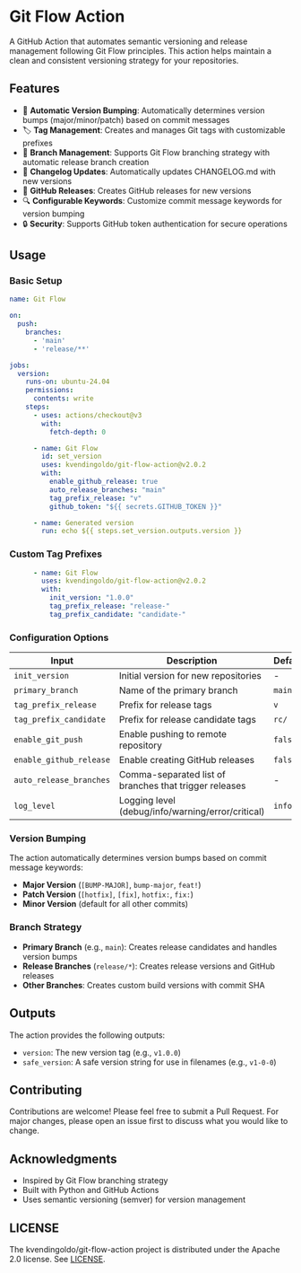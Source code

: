 # Git Flow Action

A GitHub Action that automates semantic versioning and release management following Git Flow principles. This action helps maintain a clean and consistent versioning strategy for your repositories.

## Features

- 🔄 **Automatic Version Bumping**: Automatically determines version bumps (major/minor/patch) based on commit messages
- 🏷️ **Tag Management**: Creates and manages Git tags with customizable prefixes
- 🌳 **Branch Management**: Supports Git Flow branching strategy with automatic release branch creation
- 📝 **Changelog Updates**: Automatically updates CHANGELOG.md with new versions
- 🚀 **GitHub Releases**: Creates GitHub releases for new versions
- 🔍 **Configurable Keywords**: Customize commit message keywords for version bumping
- 🔒 **Security**: Supports GitHub token authentication for secure operations

## Usage

### Basic Setup

```yaml
name: Git Flow

on:
  push:
    branches:
      - 'main'
      - 'release/**'

jobs:
  version:
    runs-on: ubuntu-24.04
    permissions:
      contents: write
    steps:
      - uses: actions/checkout@v3
        with:
          fetch-depth: 0

      - name: Git Flow
        id: set_version
        uses: kvendingoldo/git-flow-action@v2.0.2
        with:
          enable_github_release: true
          auto_release_branches: "main"
          tag_prefix_release: "v"
          github_token: "${{ secrets.GITHUB_TOKEN }}"

      - name: Generated version
        run: echo ${{ steps.set_version.outputs.version }}
```

### Custom Tag Prefixes

```yaml
      - name: Git Flow
        uses: kvendingoldo/git-flow-action@v2.0.2
        with:
          init_version: "1.0.0"
          tag_prefix_release: "release-"
          tag_prefix_candidate: "candidate-"
```

### Configuration Options

| Input | Description | Default | Required |
|-------|-------------|---------|----------|
| `init_version` | Initial version for new repositories | - | Yes |
| `primary_branch` | Name of the primary branch | `main` | No |
| `tag_prefix_release` | Prefix for release tags | `v` | No |
| `tag_prefix_candidate` | Prefix for release candidate tags | `rc/` | No |
| `enable_git_push` | Enable pushing to remote repository | `false` | No |
| `enable_github_release` | Enable creating GitHub releases | `false` | No |
| `auto_release_branches` | Comma-separated list of branches that trigger releases | - | No |
| `log_level` | Logging level (debug/info/warning/error/critical) | `info` | No |

### Version Bumping

The action automatically determines version bumps based on commit message keywords:

- **Major Version** (`[BUMP-MAJOR]`, `bump-major`, `feat!`)
- **Patch Version** (`[hotfix]`, `[fix]`, `hotfix:`, `fix:`)
- **Minor Version** (default for all other commits)

### Branch Strategy

- **Primary Branch** (e.g., `main`): Creates release candidates and handles version bumps
- **Release Branches** (`release/*`): Creates release versions and GitHub releases
- **Other Branches**: Creates custom build versions with commit SHA

## Outputs

The action provides the following outputs:

- `version`: The new version tag (e.g., `v1.0.0`)
- `safe_version`: A safe version string for use in filenames (e.g., `v1-0-0`)

## Contributing

Contributions are welcome! Please feel free to submit a Pull Request. For major changes, please open an issue first to discuss what you would like to change.


## Acknowledgments

- Inspired by Git Flow branching strategy
- Built with Python and GitHub Actions
- Uses semantic versioning (semver) for version management


<a href="https://star-history.com/#kvendingoldo/git-flow-action&Date">
  <picture>
    <source media="(prefers-color-scheme: dark)" srcset="https://api.star-history.com/svg?repos=kvendingoldo/git-flow-action&type=Date&theme=dark" />
    <source media="(prefers-color-scheme: light)" srcset="https://api.star-history.com/svg?repos=kvendingoldo/git-flow-action&type=Date" />
  </picture>
</a>

<!-- markdownlint-enable no-inline-html -->

<a id="licence"></a>
## LICENSE
The kvendingoldo/git-flow-action project is distributed under the Apache 2.0 license. See [LICENSE](LICENSE).
